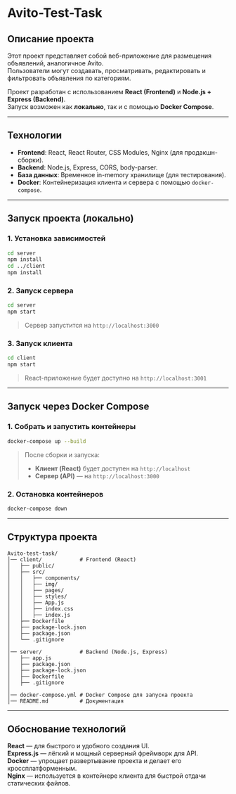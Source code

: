 
#  Avito-Test-Task

##  Описание проекта

Этот проект представляет собой веб-приложение для размещения объявлений, аналогичное Avito.  
Пользователи могут создавать, просматривать, редактировать и фильтровать объявления по категориям.  

Проект разработан с использованием **React (Frontend)** и **Node.js + Express (Backend)**.  
Запуск возможен как **локально**, так и с помощью **Docker Compose**.

---

##  **Технологии**

- **Frontend**: React, React Router, CSS Modules, Nginx (для продакшн-сборки).
- **Backend**: Node.js, Express, CORS, body-parser.
- **База данных**: Временное in-memory хранилище (для тестирования).
- **Docker**: Контейнеризация клиента и сервера с помощью `docker-compose`.

---

##  **Запуск проекта (локально)**

###  **1. Установка зависимостей**
```sh
cd server
npm install
cd ../client
npm install
```

###  **2. Запуск сервера**
```sh
cd server
npm start
```
> Сервер запустится на `http://localhost:3000`

###  **3. Запуск клиента**
```sh
cd client
npm start
```
> React-приложение будет доступно на `http://localhost:3001`  

---

##  **Запуск через Docker Compose**

###  **1. Собрать и запустить контейнеры**
```sh
docker-compose up --build
```
> После сборки и запуска:
> - **Клиент (React)** будет доступен на `http://localhost`
> - **Сервер (API)** — на `http://localhost:3000`

###  **2. Остановка контейнеров**
```sh
docker-compose down
```

---

##  **Структура проекта**
```plaintext
Avito-test-task/
│── client/            # Frontend (React)
│   ├── public/
│   ├── src/
│   │   ├── components/
│   │   ├── img/
│   │   ├── pages/
│   │   ├── styles/
│   │   ├── App.js
│   │   ├── index.css
│   │   ├── index.js
│   ├── Dockerfile
│   ├── package-lock.json
│   ├── package.json
│   └── .gitignore
│
│── server/            # Backend (Node.js, Express)
│   ├── app.js
│   ├── package.json
│   ├── package-lock.json
│   ├── Dockerfile
│   ├── .gitignore
│
│── docker-compose.yml # Docker Compose для запуска проекта
│── README.md          # Документация
```

---

## **Обоснование технологий**

 **React** — для быстрого и удобного создания UI.  
 **Express.js** — лёгкий и мощный серверный фреймворк для API.  
 **Docker** — упрощает развертывание проекта и делает его кроссплатформенным.  
 **Nginx** — используется в контейнере клиента для быстрой отдачи статических файлов.  


